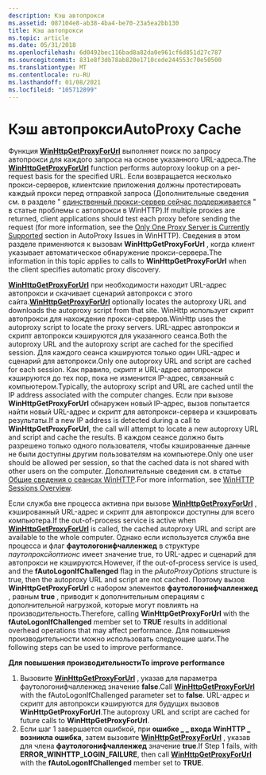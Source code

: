 ```yaml
---
description: Кэш автопрокси
ms.assetid: 087104e8-ab38-4ba4-be70-23a5ea2bb130
title: Кэш автопрокси
ms.topic: article
ms.date: 05/31/2018
ms.openlocfilehash: 6d0492bec116bad8a82da0e961cf6d851d27c787
ms.sourcegitcommit: 831e8f3db78ab820e1710cede244553c70e50500
ms.translationtype: MT
ms.contentlocale: ru-RU
ms.lasthandoff: 01/08/2021
ms.locfileid: "105712899"
---
```

# <a name="autoproxy-cache"></a><span data-ttu-id="d3554-103">Кэш автопрокси</span><span class="sxs-lookup"><span data-stu-id="d3554-103">AutoProxy Cache</span></span>

<span data-ttu-id="d3554-104">Функция [**WinHttpGetProxyForUrl**](/windows/desktop/api/Winhttp/nf-winhttp-winhttpgetproxyforurl) выполняет поиск по запросу автопрокси для каждого запроса на основе указанного URL-адреса.</span><span class="sxs-lookup"><span data-stu-id="d3554-104">The [**WinHttpGetProxyForUrl**](/windows/desktop/api/Winhttp/nf-winhttp-winhttpgetproxyforurl) function performs autoproxy lookup on a per-request basis for the specified URL.</span></span> <span data-ttu-id="d3554-105">Если возвращается несколько прокси-серверов, клиентские приложения должны протестировать каждый прокси перед отправкой запроса (Дополнительные сведения см. в разделе " [единственный прокси-сервер сейчас поддерживается](autoproxy-issues-in-winhttp.md) " в статье проблемы с автопрокси в WinHTTP).</span><span class="sxs-lookup"><span data-stu-id="d3554-105">If multiple proxies are returned, client applications should test each proxy before sending the request (for more information, see the [Only One Proxy Server is Currently Supported](autoproxy-issues-in-winhttp.md) section in AutoProxy Issues in WinHTTP).</span></span> <span data-ttu-id="d3554-106">Сведения в этом разделе применяются к вызовам **WinHttpGetProxyForUrl** , когда клиент указывает автоматическое обнаружение прокси-сервера.</span><span class="sxs-lookup"><span data-stu-id="d3554-106">The information in this topic applies to calls to **WinHttpGetProxyForUrl** when the client specifies automatic proxy discovery.</span></span>

<span data-ttu-id="d3554-107">[**WinHttpGetProxyForUrl**](/windows/desktop/api/Winhttp/nf-winhttp-winhttpgetproxyforurl) при необходимости находит URL-адрес автопрокси и скачивает сценарий автопрокси с этого сайта.</span><span class="sxs-lookup"><span data-stu-id="d3554-107">[**WinHttpGetProxyForUrl**](/windows/desktop/api/Winhttp/nf-winhttp-winhttpgetproxyforurl) optionally locates the autoproxy URL and downloads the autoproxy script from that site.</span></span> <span data-ttu-id="d3554-108">WinHttp использует скрипт автопрокси для нахождение прокси-серверов.</span><span class="sxs-lookup"><span data-stu-id="d3554-108">WinHttp uses the autoproxy script to locate the proxy servers.</span></span> <span data-ttu-id="d3554-109">URL-адрес автопрокси и скрипт автопрокси кэшируются для указанного сеанса.</span><span class="sxs-lookup"><span data-stu-id="d3554-109">Both the autoproxy URL and the autoproxy script are cached for the specified session.</span></span> <span data-ttu-id="d3554-110">Для каждого сеанса кэшируются только один URL-адрес и сценарий для автопрокси.</span><span class="sxs-lookup"><span data-stu-id="d3554-110">Only one autoproxy URL and script are cached for each session.</span></span> <span data-ttu-id="d3554-111">Как правило, скрипт и URL-адрес автопрокси кэшируются до тех пор, пока не изменится IP-адрес, связанный с компьютером.</span><span class="sxs-lookup"><span data-stu-id="d3554-111">Typically, the autoproxy script and URL are cached until the IP address associated with the computer changes.</span></span> <span data-ttu-id="d3554-112">Если при вызове **WinHttpGetProxyForUrl** обнаружен новый IP-адрес, вызов попытается найти новый URL-адрес и скрипт для автопрокси-сервера и кэшировать результаты.</span><span class="sxs-lookup"><span data-stu-id="d3554-112">If a new IP address is detected during a call to **WinHttpGetProxyForUrl**, the call will attempt to locate a new autoproxy URL and script and cache the results.</span></span> <span data-ttu-id="d3554-113">В каждом сеансе должно быть разрешено только одного пользователя, чтобы кэшированные данные не были доступны другим пользователям на компьютере.</span><span class="sxs-lookup"><span data-stu-id="d3554-113">Only one user should be allowed per session, so that the cached data is not shared with other users on the computer.</span></span> <span data-ttu-id="d3554-114">Дополнительные сведения см. в статье [Общие сведения о сеансах WinHTTP](winhttp-sessions-overview.md).</span><span class="sxs-lookup"><span data-stu-id="d3554-114">For more information, see [WinHTTP Sessions Overview](winhttp-sessions-overview.md).</span></span>

<span data-ttu-id="d3554-115">Если служба вне процесса активна при вызове [**WinHttpGetProxyForUrl**](/windows/desktop/api/Winhttp/nf-winhttp-winhttpgetproxyforurl) , кэшированный URL-адрес и скрипт для автопрокси доступны для всего компьютера.</span><span class="sxs-lookup"><span data-stu-id="d3554-115">If the out-of-process service is active when [**WinHttpGetProxyForUrl**](/windows/desktop/api/Winhttp/nf-winhttp-winhttpgetproxyforurl) is called, the cached autoproxy URL and script are available to the whole computer.</span></span> <span data-ttu-id="d3554-116">Однако если используется служба вне процесса и флаг **фаутологонифчалленжед** в структуре *паутопроксйоптионс* имеет значение true, то URL-адрес и сценарий для автопрокси не кэшируются.</span><span class="sxs-lookup"><span data-stu-id="d3554-116">However, if the out-of-process service is used, and the **fAutoLogonIfChallenged** flag in the *pAutoProxyOptions* structure is true, then the autoproxy URL and script are not cached.</span></span> <span data-ttu-id="d3554-117">Поэтому вызов **WinHttpGetProxyForUrl** с набором элементов **фаутологонифчалленжед** , равным **true** , приводит к дополнительным операциям с дополнительной нагрузкой, которые могут повлиять на производительность.</span><span class="sxs-lookup"><span data-stu-id="d3554-117">Therefore, calling **WinHttpGetProxyForUrl** with the **fAutoLogonIfChallenged** member set to **TRUE** results in additional overhead operations that may affect performance.</span></span> <span data-ttu-id="d3554-118">Для повышения производительности можно использовать следующие шаги.</span><span class="sxs-lookup"><span data-stu-id="d3554-118">The following steps can be used to improve performance.</span></span>

<span data-ttu-id="d3554-119">**Для повышения производительности**</span><span class="sxs-lookup"><span data-stu-id="d3554-119">**To improve performance**</span></span>

1.  <span data-ttu-id="d3554-120">Вызовите [**WinHttpGetProxyForUrl**](/windows/desktop/api/Winhttp/nf-winhttp-winhttpgetproxyforurl) , указав для параметра фаутологонифчалленжед значение **false**.</span><span class="sxs-lookup"><span data-stu-id="d3554-120">Call [**WinHttpGetProxyForUrl**](/windows/desktop/api/Winhttp/nf-winhttp-winhttpgetproxyforurl) with the fAutoLogonIfChallenged parameter set to **false**.</span></span> <span data-ttu-id="d3554-121">URL-адрес и скрипт для автопрокси кэшируются для будущих вызовов **WinHttpGetProxyForUrl**.</span><span class="sxs-lookup"><span data-stu-id="d3554-121">The autoproxy URL and script are cached for future calls to **WinHttpGetProxyForUrl**.</span></span>
2.  <span data-ttu-id="d3554-122">Если шаг 1 завершается ошибкой, при **ошибке \_ \_ входа WinHTTP \_ возникла ошибка**, затем вызовите [**WinHttpGetProxyForUrl**](/windows/desktop/api/Winhttp/nf-winhttp-winhttpgetproxyforurl) , указав для члена **фаутологонифчалленжед** значение **true**.</span><span class="sxs-lookup"><span data-stu-id="d3554-122">If Step 1 fails, with **ERROR\_WINHTTP\_LOGIN\_FAILURE**, then call [**WinHttpGetProxyForUrl**](/windows/desktop/api/Winhttp/nf-winhttp-winhttpgetproxyforurl) with the **fAutoLogonIfChallenged** member set to **TRUE**.</span></span>

 

 



